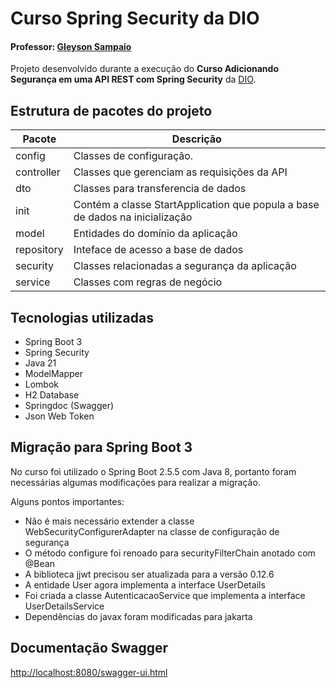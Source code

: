 # Curso Spring Security da DIO
#### Professor: [Gleyson Sampaio](https://github.com/glysns)
Projeto desenvolvido durante a execução do **Curso Adicionando Segurança em uma API REST com Spring Security** da [DIO](https://dio.me).

## Estrutura de pacotes do projeto

| Pacote          | Descrição                                                                    |
| --------------- | ---------------------------------------------------------------------------- |
| config          | Classes de configuração.                                                     |
| controller      | Classes que gerenciam as requisições da API                                  | 
| dto             | Classes para transferencia de dados                                          |
| init            | Contém a classe StartApplication que popula a base de dados na inicialização |
| model           | Entidades do domínio da aplicação                                            |
| repository      | Inteface de acesso a base de dados                                           |
| security        | Classes relacionadas a segurança da aplicação                                |
| service         | Classes com regras de negócio                                                |

## Tecnologias utilizadas

- Spring Boot 3
- Spring Security
- Java 21
- ModelMapper
- Lombok
- H2 Database
- Springdoc (Swagger)
- Json Web Token

## Migração para Spring Boot 3
No curso foi utilizado o Spring Boot 2.5.5 com Java 8, portanto foram necessárias algumas modificações para realizar a migração. 

Alguns pontos importantes:

- Não é mais necessário extender a classe WebSecurityConfigurerAdapter na classe de configuração de segurança
- O método configure foi renoado para securityFilterChain anotado com @Bean
- A biblioteca jjwt precisou ser atualizada para a versão 0.12.6
- A entidade User agora implementa a interface UserDetails
- Foi criada a classe AutenticacaoService que implementa a interface UserDetailsService
- Dependências do javax foram modificadas para jakarta

## Documentação Swagger
[http://localhost:8080/swagger-ui.html](http://localhost:8080/swagger-ui.html)
